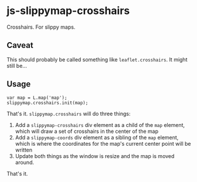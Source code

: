 # js-slippymap-crosshairs

Crosshairs. For slippy maps.

## Caveat

This should probably be called something like `leaflet.crosshairs`. It might still be...

## Usage

```
var map = L.map('map');
slippymap.crosshairs.init(map);
```

That's it. `slippymap.crosshairs` will do three things:

1. Add a `slippymap-crosshairs` div element as a child of the `map` element, which will draw a set of crosshairs in the center of the map
2. Add a `slippymap-coords` div element as a sibling of the `map` element, which is where the coordinates for the map's current center point will be written
3. Update both things as the window is resize and the map is moved around.

That's it.
